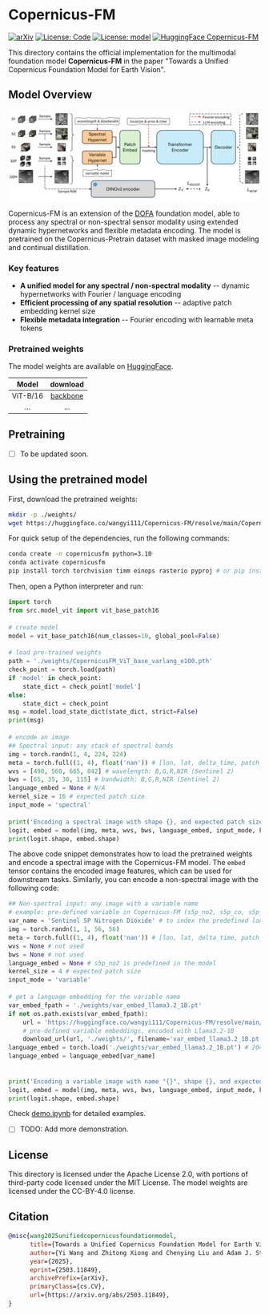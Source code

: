 # Copernicus-FM

[![arXiv](https://img.shields.io/badge/arXiv-2503.11849-b31b1b.svg)](https://arxiv.org/abs/2503.11849)
[![License: Code](https://img.shields.io/badge/License--Code-Apache_2.0-blue.svg)](https://opensource.org/licenses/Apache-2.0)
[![License: model](https://img.shields.io/badge/License--Model-CC--BY--4.0-blue.svg)](https://creativecommons.org/licenses/by/4.0/)
[![HuggingFace Copernicus-FM](https://img.shields.io/badge/Model-Copernicus--FM-orange?logo=huggingface)](https://huggingface.co/wangyi111/Copernicus-FM)

This directory contains the official implementation for the multimodal foundation model **Copernicus-FM** in the paper "Towards a Unified Copernicus Foundation Model for Earth Vision".

## Model Overview

![Framework Diagram](../assets/model_main-1.png)

Copernicus-FM is an extension of the [DOFA](https://github.com/zhu-xlab/DOFA) foundation model, able to process any spectral or non-spectral sensor modality using extended dynamic hypernetworks and flexible metadata encoding. The model is pretrained on the Copernicus-Pretrain dataset with masked image modeling and continual distillation.

### Key features

- **A unified model for any spectral / non-spectral modality** -- dynamic hypernetworks with Fourier / language encoding
- **Efficient processing of any spatial resolution** -- adaptive patch embedding kernel size
- **Flexible metadata integration** -- Fourier encoding with learnable meta tokens

### Pretrained weights

The model weights are available on [HuggingFace](https://huggingface.co/wangyi111/Copernicus-FM).

| Model | download |
| :---: | :---: |
| ViT-B/16 | [backbone](https://huggingface.co/wangyi111/Copernicus-FM/resolve/main/CopernicusFM_ViT_base_varlang_e100.pth) |
| ... | ... |

## Pretraining

- [ ] To be updated soon.

## Using the pretrained model

First, download the pretrained weights:

```bash
mkdir -p ./weights/
wget https://huggingface.co/wangyi111/Copernicus-FM/resolve/main/CopernicusFM_ViT_base_varlang_e100.pth -P ./weights/
```

For quick setup of the dependencies, run the following commands:

```bash
conda create -n copernicusfm python=3.10
conda activate copernicusfm
pip install torch torchvision timm einops rasterio pyproj # or pip install -r requirements.txt

```

Then, open a Python interpreter and run:

```python
import torch
from src.model_vit import vit_base_patch16

# create model
model = vit_base_patch16(num_classes=10, global_pool=False)

# load pre-trained weights
path = './weights/CopernicusFM_ViT_base_varlang_e100.pth'
check_point = torch.load(path)
if 'model' in check_point:
    state_dict = check_point['model']
else:
    state_dict = check_point
msg = model.load_state_dict(state_dict, strict=False)
print(msg)

# encode an image
## Spectral input: any stack of spectral bands
img = torch.randn(1, 4, 224, 224)
meta = torch.full((1, 4), float('nan')) # [lon, lat, delta_time, patch_token_area], assume unknown
wvs = [490, 560, 665, 842] # wavelength: B,G,R,NIR (Sentinel 2)
bws = [65, 35, 30, 115] # bandwidth: B,G,R,NIR (Sentinel 2)
language_embed = None # N/A
kernel_size = 16 # expected patch size
input_mode = 'spectral'

print('Encoding a spectral image with shape {}, and expected patch size {}.'.format(img.shape, kernel_size))
logit, embed = model(img, meta, wvs, bws, language_embed, input_mode, kernel_size)
print(logit.shape, embed.shape)
```

The above code snippet demonstrates how to load the pretrained weights and encode a spectral image with the Copernicus-FM model. The `embed` tensor contains the encoded image features, which can be used for downstream tasks. Similarly, you can encode a non-spectral image with the following code:

```python
## Non-spectral input: any image with a variable name
# example: pre-defined variable in Copernicus-FM (s5p_no2, s5p_co, s5p_o3, s5p_so2, dem)
var_name = 'Sentinel 5P Nitrogen Dioxide' # to index the predefined language embedding
img = torch.randn(1, 1, 56, 56)
meta = torch.full((1, 4), float('nan')) # [lon, lat, delta_time, patch_token_area], assume unknown
wvs = None # not used
bws = None # not used
language_embed = None # s5p_no2 is predefined in the model
kernel_size = 4 # expected patch size
input_mode = 'variable'

# get a language embedding for the variable name
var_embed_fpath = './weights/var_embed_llama3.2_1B.pt'
if not os.path.exists(var_embed_fpath):
    url = 'https://huggingface.co/wangyi111/Copernicus-FM/resolve/main/varname_embed/varname_embed_llama3.2_1B.pt'
    # pre-defined variable embeddings, encoded with Llama3.2-1B
    download_url(url, './weights/', filename='var_embed_llama3.2_1B.pt')
language_embed = torch.load('./weights/var_embed_llama3.2_1B.pt') # 2048   
language_embed = language_embed[var_name]


print('Encoding a variable image with name "{}", shape {}, and expected patch size {}.'.format(var_name, img.shape, kernel_size))
logit, embed = model(img, meta, wvs, bws, language_embed, input_mode, kernel_size)
print(logit.shape, embed.shape)
```

Check [demo.ipynb](demo.ipynb) for detailed examples.

- [ ] TODO: Add more demonstration.

## License

This directory is licensed under the Apache License 2.0, with portions of third-party code licensed under the MIT License. The model weights are licensed under the CC-BY-4.0 license.

## Citation

```bibtex
@misc{wang2025unifiedcopernicusfoundationmodel,
      title={Towards a Unified Copernicus Foundation Model for Earth Vision}, 
      author={Yi Wang and Zhitong Xiong and Chenying Liu and Adam J. Stewart and Thomas Dujardin and Nikolaos Ioannis Bountos and Angelos Zavras and Franziska Gerken and Ioannis Papoutsis and Laura Leal-Taixé and Xiao Xiang Zhu},
      year={2025},
      eprint={2503.11849},
      archivePrefix={arXiv},
      primaryClass={cs.CV},
      url={https://arxiv.org/abs/2503.11849}, 
}
```
